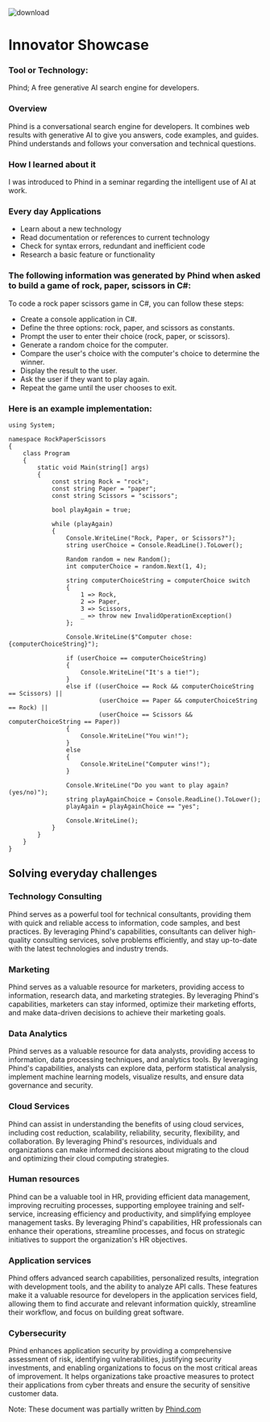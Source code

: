 ![download](https://github.com/rixiobarrios/accenture-innovation-challenge/assets/55994508/b4928b1e-e9ba-4c88-87c2-913f6e77fcce)

# Innovator Showcase

### Tool or Technology:

Phind; A free generative AI search engine for developers.

### Overview

Phind is a conversational search engine for developers. It combines web results with generative AI to give you answers, code examples, and guides. Phind understands and follows your conversation and technical questions.

### How I learned about it  

I was introduced to Phind in a seminar regarding the intelligent use of AI at work.

### Every day Applications  

- Learn about a new technology  
- Read documentation or references to current technology  
- Check for syntax errors, redundant and inefficient code 
- Research a basic feature or functionality

### The following information was generated by Phind when asked to build a game of rock, paper, scissors in C#:

To code a rock paper scissors game in C#, you can follow these steps:

- Create a console application in C#.  
- Define the three options: rock, paper, and scissors as constants.  
- Prompt the user to enter their choice (rock, paper, or scissors).  
- Generate a random choice for the computer.  
- Compare the user's choice with the computer's choice to determine the winner.  
- Display the result to the user.  
- Ask the user if they want to play again.  
- Repeat the game until the user chooses to exit. 

### Here is an example implementation:
```
using System;

namespace RockPaperScissors
{
    class Program
    {
        static void Main(string[] args)
        {
            const string Rock = "rock";
            const string Paper = "paper";
            const string Scissors = "scissors";

            bool playAgain = true;

            while (playAgain)
            {
                Console.WriteLine("Rock, Paper, or Scissors?");
                string userChoice = Console.ReadLine().ToLower();

                Random random = new Random();
                int computerChoice = random.Next(1, 4);

                string computerChoiceString = computerChoice switch
                {
                    1 => Rock,
                    2 => Paper,
                    3 => Scissors,
                    _ => throw new InvalidOperationException()
                };

                Console.WriteLine($"Computer chose: {computerChoiceString}");

                if (userChoice == computerChoiceString)
                {
                    Console.WriteLine("It's a tie!");
                }
                else if ((userChoice == Rock && computerChoiceString == Scissors) ||
                         (userChoice == Paper && computerChoiceString == Rock) ||
                         (userChoice == Scissors && computerChoiceString == Paper))
                {
                    Console.WriteLine("You win!");
                }
                else
                {
                    Console.WriteLine("Computer wins!");
                }

                Console.WriteLine("Do you want to play again? (yes/no)");
                string playAgainChoice = Console.ReadLine().ToLower();
                playAgain = playAgainChoice == "yes";

                Console.WriteLine();
            }
        }
    }
}

```

 ## Solving everyday challenges

### Technology Consulting  

Phind serves as a powerful tool for technical consultants, providing them with quick and reliable access to information, code samples, and best practices. By leveraging Phind's capabilities, consultants can deliver high-quality consulting services, solve problems efficiently, and stay up-to-date with the latest technologies and industry trends.

### Marketing  

Phind serves as a valuable resource for marketers, providing access to information, research data, and marketing strategies. By leveraging Phind's capabilities, marketers can stay informed, optimize their marketing efforts, and make data-driven decisions to achieve their marketing goals.

### Data Analytics  

Phind serves as a valuable resource for data analysts, providing access to information, data processing techniques, and analytics tools. By leveraging Phind's capabilities, analysts can explore data, perform statistical analysis, implement machine learning models, visualize results, and ensure data governance and security.

### Cloud Services  

Phind can assist in understanding the benefits of using cloud services, including cost reduction, scalability, reliability, security, flexibility, and collaboration. By leveraging Phind's resources, individuals and organizations can make informed decisions about migrating to the cloud and optimizing their cloud computing strategies.

### Human resources  

Phind can be a valuable tool in HR, providing efficient data management, improving recruiting processes, supporting employee training and self-service, increasing efficiency and productivity, and simplifying employee management tasks. By leveraging Phind's capabilities, HR professionals can enhance their operations, streamline processes, and focus on strategic initiatives to support the organization's HR objectives.

### Application services  

Phind offers advanced search capabilities, personalized results, integration with development tools, and the ability to analyze API calls. These features make it a valuable resource for developers in the application services field, allowing them to find accurate and relevant information quickly, streamline their workflow, and focus on building great software.  

### Cybersecurity  

Phind enhances application security by providing a comprehensive assessment of risk, identifying vulnerabilities, justifying security investments, and enabling organizations to focus on the most critical areas of improvement. It helps organizations take proactive measures to protect their applications from cyber threats and ensure the security of sensitive customer data.  

Note: These document was partially written by [Phind.com](https://www.phind.com)
